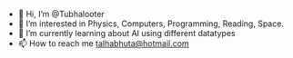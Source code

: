 - 👋 Hi, I’m @Tubhalooter
- 👀 I’m interested in Physics, Computers, Programming, Reading, Space.
- 🌱 I’m currently learning about AI using different datatypes
- 📫 How to reach me talhabhuta@hotmail.com

<!---
Tubhalooter/Tubhalooter is a ✨ special ✨ repository because its `README.md` (this file) appears on your GitHub profile.
You can click the Preview link to take a look at your changes.
--->
